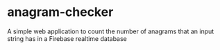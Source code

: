 # anagram-checker

A simple web application to count the number of anagrams that an input string has in a Firebase realtime database
